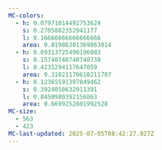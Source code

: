 ```yaml
---
MC-colors:
  - h: 0.07971014492753624
    s: 0.2705882352941177
    l: 0.16666666666666666
    area: 0.01986301369863014
  - h: 0.09313725490196083
    s: 0.15740740740740738
    l: 0.4235294117647059
    area: 0.31021170610211707
  - h: 0.12365591397849462
    s: 0.3924050632911391
    l: 0.8450980392156863
    area: 0.6699252801992528
MC-size:
  - 563
  - 423
MC-last-updated: 2025-07-05T08:42:27.027Z
---
```

